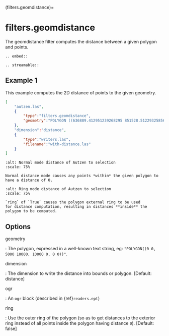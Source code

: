 (filters.geomdistance)=

# filters.geomdistance

The geomdistance filter computes the distance between a given polygon
and points.

```{eval-rst}
.. embed::
```

```{eval-rst}
.. streamable::

```

## Example 1

This example computes the 2D distance of points to the given geometry.

```json
[
    "autzen.las",
    {
        "type":"filters.geomdistance",
        "geometry":"POLYGON ((636889.412951239268295 851528.512293258565478 422.7001953125,636899.14233423944097 851475.000686757150106 422.4697265625,636899.14233423944097 851475.000686757150106 422.4697265625,636928.33048324030824 851494.459452757611871 422.5400390625,636928.33048324030824 851494.459452757611871 422.5400390625,636928.33048324030824 851494.459452757611871 422.5400390625,636976.977398241520859 851513.918218758190051 424.150390625,636976.977398241520859 851513.918218758190051 424.150390625,637069.406536744092591 851475.000686757150106 438.7099609375,637132.647526245797053 851445.812537756282836 425.9501953125,637132.647526245797053 851445.812537756282836 425.9501953125,637336.964569251285866 851411.759697255445644 425.8203125,637336.964569251285866 851411.759697255445644 425.8203125,637473.175931254867464 851158.795739248627797 435.6298828125,637589.928527257987298 850711.244121236610226 420.509765625,637244.535430748714134 850511.791769731207751 420.7998046875,636758.066280735656619 850667.461897735483944 434.609375,636539.155163229792379 851056.63721774588339 422.6396484375,636889.412951239268295 851528.512293258565478 422.7001953125))",
    },
    "dimension":"distance",
    {
        "type":"writers.las",
        "filename":"with-distance.las"
    }
]
```

```{figure} ../images/filters.geomdistance-normal-mode.png
:alt: Normal mode distance of Autzen to selection
:scale: 75%

Normal distance mode causes any points *within* the given polygon to have a distance of 0.
```

```{figure} ../images/filters.geomdistance-ring-mode.png
:alt: Ring mode distance of Autzen to selection
:scale: 75%

`ring` of `True` causes the polygon external ring to be used
for distance computation, resulting in distances **inside** the
polygon to be computed.
```

## Options

geometry

: The polygon, expressed in a well-known text string,
  eg: `"POLYGON((0 0, 5000 10000, 10000 0, 0 0))"`.

dimension

: The dimension to write the distance into
  bounds or polygon. \[Default: distance\]

ogr

: An `ogr` block (described in {ref}`readers.ept`)

ring

: Use the outer ring of the polygon (so as to get distances to the exterior
  ring instead of all points inside the polygon having distance `0`).
  \[Default: false\]

```{include} filter_opts.md
```

